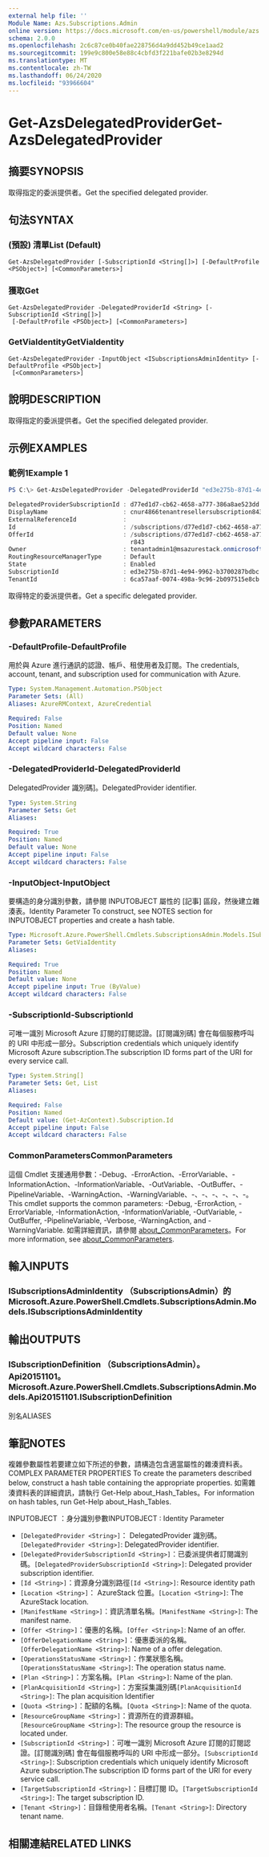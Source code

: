 ```yaml
---
external help file: ''
Module Name: Azs.Subscriptions.Admin
online version: https://docs.microsoft.com/en-us/powershell/module/azs.subscriptions.admin/get-azsdelegatedprovider
schema: 2.0.0
ms.openlocfilehash: 2c6c87ce0b40fae228756d4a9dd452b49ce1aad2
ms.sourcegitcommit: 199e9c800e58e88c4cbfd3f221bafe02b3e8294d
ms.translationtype: MT
ms.contentlocale: zh-TW
ms.lasthandoff: 06/24/2020
ms.locfileid: "93966604"
---
```

# <span data-ttu-id="82553-101">Get-AzsDelegatedProvider</span><span class="sxs-lookup"><span data-stu-id="82553-101">Get-AzsDelegatedProvider</span></span>

## <span data-ttu-id="82553-102">摘要</span><span class="sxs-lookup"><span data-stu-id="82553-102">SYNOPSIS</span></span>
<span data-ttu-id="82553-103">取得指定的委派提供者。</span><span class="sxs-lookup"><span data-stu-id="82553-103">Get the specified delegated provider.</span></span>

## <span data-ttu-id="82553-104">句法</span><span class="sxs-lookup"><span data-stu-id="82553-104">SYNTAX</span></span>

### <span data-ttu-id="82553-105"> (預設) 清單</span><span class="sxs-lookup"><span data-stu-id="82553-105">List (Default)</span></span>
```
Get-AzsDelegatedProvider [-SubscriptionId <String[]>] [-DefaultProfile <PSObject>] [<CommonParameters>]
```

### <span data-ttu-id="82553-106">獲取</span><span class="sxs-lookup"><span data-stu-id="82553-106">Get</span></span>
```
Get-AzsDelegatedProvider -DelegatedProviderId <String> [-SubscriptionId <String[]>]
 [-DefaultProfile <PSObject>] [<CommonParameters>]
```

### <span data-ttu-id="82553-107">GetViaIdentity</span><span class="sxs-lookup"><span data-stu-id="82553-107">GetViaIdentity</span></span>
```
Get-AzsDelegatedProvider -InputObject <ISubscriptionsAdminIdentity> [-DefaultProfile <PSObject>]
 [<CommonParameters>]
```

## <span data-ttu-id="82553-108">說明</span><span class="sxs-lookup"><span data-stu-id="82553-108">DESCRIPTION</span></span>
<span data-ttu-id="82553-109">取得指定的委派提供者。</span><span class="sxs-lookup"><span data-stu-id="82553-109">Get the specified delegated provider.</span></span>

## <span data-ttu-id="82553-110">示例</span><span class="sxs-lookup"><span data-stu-id="82553-110">EXAMPLES</span></span>

### <span data-ttu-id="82553-111">範例1</span><span class="sxs-lookup"><span data-stu-id="82553-111">Example 1</span></span>
```powershell
PS C:\> Get-AzsDelegatedProvider -DelegatedProviderId "ed3e275b-87d1-4e94-9962-b3700287bdbc" | fl *

DelegatedProviderSubscriptionId : d77ed1d7-cb62-4658-a777-386a8ae523dd
DisplayName                     : cnur4866tenantresellersubscription843
ExternalReferenceId             : 
Id                              : /subscriptions/d77ed1d7-cb62-4658-a777-386a8ae523dd/providers/Microsoft.Subscriptions.Admin/subscriptions/ed3e275b-87d1-4e94-9962-b3700287bdbc
OfferId                         : /subscriptions/d77ed1d7-cb62-4658-a777-386a8ae523dd/resourceGroups/cnur4866resellersubscrrg843/providers/Microsoft.Subscriptions.Admin/offers/cnur4866tenantsubsvcoffe
                                  r843
Owner                           : tenantadmin1@msazurestack.onmicrosoft.com
RoutingResourceManagerType      : Default
State                           : Enabled
SubscriptionId                  : ed3e275b-87d1-4e94-9962-b3700287bdbc
TenantId                        : 6ca57aaf-0074-498a-9c96-2b097515e8cb
```

<span data-ttu-id="82553-112">取得特定的委派提供者。</span><span class="sxs-lookup"><span data-stu-id="82553-112">Get a specific delegated provider.</span></span>

## <span data-ttu-id="82553-113">參數</span><span class="sxs-lookup"><span data-stu-id="82553-113">PARAMETERS</span></span>

### <span data-ttu-id="82553-114">-DefaultProfile</span><span class="sxs-lookup"><span data-stu-id="82553-114">-DefaultProfile</span></span>
<span data-ttu-id="82553-115">用於與 Azure 進行通訊的認證、帳戶、租使用者及訂閱。</span><span class="sxs-lookup"><span data-stu-id="82553-115">The credentials, account, tenant, and subscription used for communication with Azure.</span></span>

```yaml
Type: System.Management.Automation.PSObject
Parameter Sets: (All)
Aliases: AzureRMContext, AzureCredential

Required: False
Position: Named
Default value: None
Accept pipeline input: False
Accept wildcard characters: False

```

### <span data-ttu-id="82553-116">-DelegatedProviderId</span><span class="sxs-lookup"><span data-stu-id="82553-116">-DelegatedProviderId</span></span>
<span data-ttu-id="82553-117">DelegatedProvider 識別碼]。</span><span class="sxs-lookup"><span data-stu-id="82553-117">DelegatedProvider identifier.</span></span>

```yaml
Type: System.String
Parameter Sets: Get
Aliases:

Required: True
Position: Named
Default value: None
Accept pipeline input: False
Accept wildcard characters: False

```

### <span data-ttu-id="82553-118">-InputObject</span><span class="sxs-lookup"><span data-stu-id="82553-118">-InputObject</span></span>
<span data-ttu-id="82553-119">要構造的身分識別參數，請參閱 INPUTOBJECT 屬性的 [記事] 區段，然後建立雜湊表。</span><span class="sxs-lookup"><span data-stu-id="82553-119">Identity Parameter To construct, see NOTES section for INPUTOBJECT properties and create a hash table.</span></span>

```yaml
Type: Microsoft.Azure.PowerShell.Cmdlets.SubscriptionsAdmin.Models.ISubscriptionsAdminIdentity
Parameter Sets: GetViaIdentity
Aliases:

Required: True
Position: Named
Default value: None
Accept pipeline input: True (ByValue)
Accept wildcard characters: False

```

### <span data-ttu-id="82553-120">-SubscriptionId</span><span class="sxs-lookup"><span data-stu-id="82553-120">-SubscriptionId</span></span>
<span data-ttu-id="82553-121">可唯一識別 Microsoft Azure 訂閱的訂閱認證。[訂閱識別碼] 會在每個服務呼叫的 URI 中形成一部分。</span><span class="sxs-lookup"><span data-stu-id="82553-121">Subscription credentials which uniquely identify Microsoft Azure subscription.The subscription ID forms part of the URI for every service call.</span></span>

```yaml
Type: System.String[]
Parameter Sets: Get, List
Aliases:

Required: False
Position: Named
Default value: (Get-AzContext).Subscription.Id
Accept pipeline input: False
Accept wildcard characters: False

```

### <span data-ttu-id="82553-122">CommonParameters</span><span class="sxs-lookup"><span data-stu-id="82553-122">CommonParameters</span></span>
<span data-ttu-id="82553-123">這個 Cmdlet 支援通用參數：-Debug、-ErrorAction、-ErrorVariable、-InformationAction、-InformationVariable、-OutVariable、-OutBuffer、-PipelineVariable、-WarningAction、-WarningVariable、-、-、-、-、-、-。</span><span class="sxs-lookup"><span data-stu-id="82553-123">This cmdlet supports the common parameters: -Debug, -ErrorAction, -ErrorVariable, -InformationAction, -InformationVariable, -OutVariable, -OutBuffer, -PipelineVariable, -Verbose, -WarningAction, and -WarningVariable.</span></span> <span data-ttu-id="82553-124">如需詳細資訊，請參閱 [about_CommonParameters](http://go.microsoft.com/fwlink/?LinkID=113216)。</span><span class="sxs-lookup"><span data-stu-id="82553-124">For more information, see [about_CommonParameters](http://go.microsoft.com/fwlink/?LinkID=113216).</span></span>

## <span data-ttu-id="82553-125">輸入</span><span class="sxs-lookup"><span data-stu-id="82553-125">INPUTS</span></span>

### <span data-ttu-id="82553-126">ISubscriptionsAdminIdentity （SubscriptionsAdmin）的</span><span class="sxs-lookup"><span data-stu-id="82553-126">Microsoft.Azure.PowerShell.Cmdlets.SubscriptionsAdmin.Models.ISubscriptionsAdminIdentity</span></span>

## <span data-ttu-id="82553-127">輸出</span><span class="sxs-lookup"><span data-stu-id="82553-127">OUTPUTS</span></span>

### <span data-ttu-id="82553-128">ISubscriptionDefinition （SubscriptionsAdmin）。 Api20151101。</span><span class="sxs-lookup"><span data-stu-id="82553-128">Microsoft.Azure.PowerShell.Cmdlets.SubscriptionsAdmin.Models.Api20151101.ISubscriptionDefinition</span></span>

<span data-ttu-id="82553-129">別名</span><span class="sxs-lookup"><span data-stu-id="82553-129">ALIASES</span></span>

## <span data-ttu-id="82553-130">筆記</span><span class="sxs-lookup"><span data-stu-id="82553-130">NOTES</span></span>

<span data-ttu-id="82553-131">複雜參數屬性若要建立如下所述的參數，請構造包含適當屬性的雜湊資料表。</span><span class="sxs-lookup"><span data-stu-id="82553-131">COMPLEX PARAMETER PROPERTIES To create the parameters described below, construct a hash table containing the appropriate properties.</span></span> <span data-ttu-id="82553-132">如需雜湊資料表的詳細資訊，請執行 Get-Help about_Hash_Tables。</span><span class="sxs-lookup"><span data-stu-id="82553-132">For information on hash tables, run Get-Help about_Hash_Tables.</span></span>

<span data-ttu-id="82553-133">INPUTOBJECT <ISubscriptionsAdminIdentity> ：身分識別參數</span><span class="sxs-lookup"><span data-stu-id="82553-133">INPUTOBJECT <ISubscriptionsAdminIdentity>: Identity Parameter</span></span>
  - <span data-ttu-id="82553-134">`[DelegatedProvider <String>]`： DelegatedProvider 識別碼。</span><span class="sxs-lookup"><span data-stu-id="82553-134">`[DelegatedProvider <String>]`: DelegatedProvider identifier.</span></span>
  - <span data-ttu-id="82553-135">`[DelegatedProviderSubscriptionId <String>]`：已委派提供者訂閱識別碼。</span><span class="sxs-lookup"><span data-stu-id="82553-135">`[DelegatedProviderSubscriptionId <String>]`: Delegated provider subscription identifier.</span></span>
  - <span data-ttu-id="82553-136">`[Id <String>]`：資源身分識別路徑</span><span class="sxs-lookup"><span data-stu-id="82553-136">`[Id <String>]`: Resource identity path</span></span>
  - <span data-ttu-id="82553-137">`[Location <String>]`： AzureStack 位置。</span><span class="sxs-lookup"><span data-stu-id="82553-137">`[Location <String>]`: The AzureStack location.</span></span>
  - <span data-ttu-id="82553-138">`[ManifestName <String>]`：資訊清單名稱。</span><span class="sxs-lookup"><span data-stu-id="82553-138">`[ManifestName <String>]`: The manifest name.</span></span>
  - <span data-ttu-id="82553-139">`[Offer <String>]`：優惠的名稱。</span><span class="sxs-lookup"><span data-stu-id="82553-139">`[Offer <String>]`: Name of an offer.</span></span>
  - <span data-ttu-id="82553-140">`[OfferDelegationName <String>]`：優惠委派的名稱。</span><span class="sxs-lookup"><span data-stu-id="82553-140">`[OfferDelegationName <String>]`: Name of a offer delegation.</span></span>
  - <span data-ttu-id="82553-141">`[OperationsStatusName <String>]`：作業狀態名稱。</span><span class="sxs-lookup"><span data-stu-id="82553-141">`[OperationsStatusName <String>]`: The operation status name.</span></span>
  - <span data-ttu-id="82553-142">`[Plan <String>]`：方案名稱。</span><span class="sxs-lookup"><span data-stu-id="82553-142">`[Plan <String>]`: Name of the plan.</span></span>
  - <span data-ttu-id="82553-143">`[PlanAcquisitionId <String>]`：方案採集識別碼</span><span class="sxs-lookup"><span data-stu-id="82553-143">`[PlanAcquisitionId <String>]`: The plan acquisition Identifier</span></span>
  - <span data-ttu-id="82553-144">`[Quota <String>]`：配額的名稱。</span><span class="sxs-lookup"><span data-stu-id="82553-144">`[Quota <String>]`: Name of the quota.</span></span>
  - <span data-ttu-id="82553-145">`[ResourceGroupName <String>]`：資源所在的資源群組。</span><span class="sxs-lookup"><span data-stu-id="82553-145">`[ResourceGroupName <String>]`: The resource group the resource is located under.</span></span>
  - <span data-ttu-id="82553-146">`[SubscriptionId <String>]`：可唯一識別 Microsoft Azure 訂閱的訂閱認證。[訂閱識別碼] 會在每個服務呼叫的 URI 中形成一部分。</span><span class="sxs-lookup"><span data-stu-id="82553-146">`[SubscriptionId <String>]`: Subscription credentials which uniquely identify Microsoft Azure subscription.The subscription ID forms part of the URI for every service call.</span></span>
  - <span data-ttu-id="82553-147">`[TargetSubscriptionId <String>]`：目標訂閱 ID。</span><span class="sxs-lookup"><span data-stu-id="82553-147">`[TargetSubscriptionId <String>]`: The target subscription ID.</span></span>
  - <span data-ttu-id="82553-148">`[Tenant <String>]`：目錄租使用者名稱。</span><span class="sxs-lookup"><span data-stu-id="82553-148">`[Tenant <String>]`: Directory tenant name.</span></span>

## <span data-ttu-id="82553-149">相關連結</span><span class="sxs-lookup"><span data-stu-id="82553-149">RELATED LINKS</span></span>


